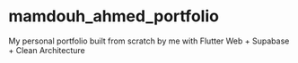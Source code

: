 # mamdouh_ahmed_portfolio
My personal portfolio built from scratch by me with Flutter Web + Supabase + Clean Architecture
